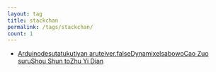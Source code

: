 ```yaml
---
layout: tag
title: stackchan
permalink: /tags/stackchan/
count: 1
---
```


- [Arduinodesutatukutiyan aruteiver.falseDynamixelsabowoCao Zuo suruShou Shun toZhu Yi Dian ](https://cat-in-136.github.io/2024/07/steps-and-notes-to-control-dynamixel-servo-of-stackchan-rt-ver-with-arduino.html)
